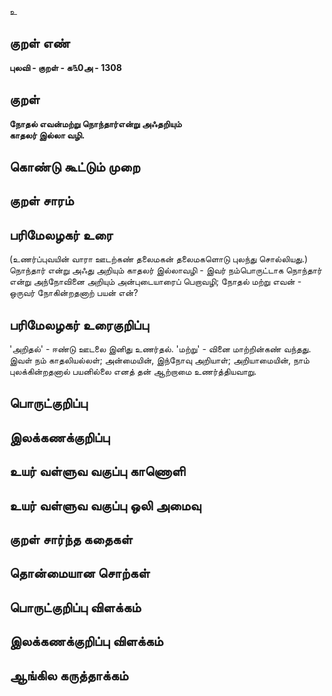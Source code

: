 உ

## குறள் எண் 

**புலவி - குறள் - க௩0அ - 1308**

## குறள் 

**நோதல் எவன்மற்று நொந்தார்என்று அஃதறியும்  
காதலர் இல்லா வழி.**

## கொண்டு கூட்டும் முறை


## குறள் சாரம் 


## பரிமேலழகர் உரை

(உணர்ப்புவயின் வாரா ஊடற்கண் தலைமகன் தலைமகளொடு புலந்து சொல்லியது.) நொந்தார் என்று அஃது அறியும் காதலர் இல்லாவழி - இவர் நம்பொருட்டாக நொந்தார் என்று அந்நோவினை அறியும் அன்புடையாரைப் பெறாவழி; நோதல் மற்று எவன் - ஒருவர் நோகின்றதனாற் பயன் என்?

## பரிமேலழகர் உரைகுறிப்பு   

'அறிதல்' - ஈண்டு ஊடலை இனிது உணர்தல். 'மற்று' - வினை மாற்றின்கண் வந்தது. இவள் நம் காதலியல்லள்; அன்மையின், இந்நோவு அறியாள்; அறியாமையின், நாம் புலக்கின்றதனால் பயனில்லை எனத் தன் ஆற்றாமை உணர்த்தியவாறு.

## பொருட்குறிப்பு 


## இலக்கணக்குறிப்பு  


## உயர் வள்ளுவ வகுப்பு காணொளி


## உயர் வள்ளுவ வகுப்பு ஒலி அமைவு 

 
## குறள் சார்ந்த கதைகள் 


## தொன்மையான சொற்கள்


## பொருட்குறிப்பு விளக்கம்


## இலக்கணக்குறிப்பு விளக்கம்


## ஆங்கில கருத்தாக்கம் 



